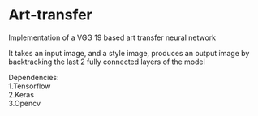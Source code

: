 # Art-transfer
Implementation of a VGG 19 based art transfer neural network

It takes an input image, and a style image, produces an output image by backtracking the last 2 fully connected layers of the model

Dependencies:<br>
1.Tensorflow<br>
2.Keras<br>
3.Opencv
